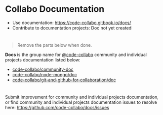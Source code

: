 # Collabo Documentation

- Use documentation: https://code-collabo.gitbook.io/docs/
- Contribute to documentation projects: Doc not yet created



#

> Remove the parts below when done.

**Docs** is the group name for [@code-collabo](https://github.com/code-collabo) community and individual projects documentation listed below: 
- [code-collabo/community-doc](https://github.com/code-collabo/community-doc)
- [code-collabo/node-mongo/doc](https://github.com/code-collabo/node-mongo/tree/develop/doc)
- [code-collabo/git-and-github-for-collaboration/doc](https://github.com/code-collabo/git-and-github-for-collaboration/tree/develop/doc)

#
Submit improvement for community and individual projects documentation, or find community and individual projects documentation issues to resolve here: https://github.com/code-collabo/docs/issues

